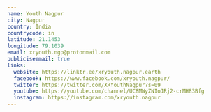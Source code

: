 ```yaml
---
name: Youth Nagpur
city: Nagpur
country: India
countrycode: in
latitude: 21.1453
longitude: 79.1039
email: xryouth.ngp@protonmail.com
publiciseemail: true
links:
  website: https://linktr.ee/xryouth.nagpur.earth
  facebook: https://www.facebook.com/xryouth.nagpur/
  twitter: https://twitter.com/XRYouthNagpur?s=09
  youtube: https://youtube.com/channel/UC8MWyZNIoJRj2-crMH83Bfg
  instagram: https://instagram.com/xryouth.nagpur
---
```

